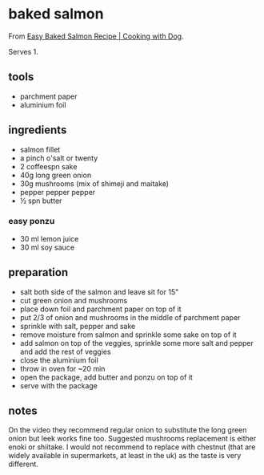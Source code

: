 # baked salmon

From [Easy Baked Salmon Recipe | Cooking with Dog](https://youtu.be/CRXC7pRNh6g).

Serves 1.

## tools

- parchment paper
- aluminium foil

## ingredients

- salmon fillet
- a pinch o'salt or twenty
- 2 coffeespn sake
- 40g long green onion
- 30g mushrooms (mix of shimeji and maitake)
- pepper pepper pepper
- ½ spn butter

### easy ponzu

- 30 ml lemon juice
- 30 ml soy sauce

## preparation

- salt both side of the salmon and leave sit for 15"
- cut green onion and mushrooms
- place down foil and parchment paper on top of it
- put 2/3 of onion and mushrooms in the middle of parchment paper
- sprinkle with salt, pepper and sake
- remove moisture from salmon and sprinkle some sake on top of it
- add salmon on top of the veggies, sprinkle some more salt and pepper and add the rest of veggies
- close the aluminium foil
- throw in oven for ~20 min
- open the package, add butter and ponzu on top of it
- serve with the package

## notes

On the video they recommend regular onion to substitute the long green onion but leek works fine too. Suggested mushrooms replacement is either enoki or shiitake. I would not recommend to replace with chestnut (that are widely available in supermarkets, at least in the uk) as the taste is very different.

